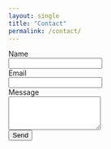```yaml
---
layout: single
title: "Contact"
permalink: /contact/
---
```


<form action="https://formspree.io/f/xyzz" method="POST">
  <label for="name">Name</label><br>
  <input type="text" name="name" id="name" required><br>
  <label for="email">Email</label><br>
  <input type="email" name="email" id="email" required><br>
  <label for="message">Message</label><br>
  <textarea name="message" id="message" rows="4" required></textarea><br>
  <button type="submit">Send</button>
</form>

<script>
  document.querySelector('form').addEventListener('submit', function(e) {
    e.preventDefault();
    var form = e.target;
    fetch(form.action, { method: 'POST', body: new FormData(form) })
      .then(() => { alert('Thank you!'); form.reset(); });
  });
</script>
